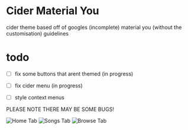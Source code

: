 # Cider Material You
cider theme based off of googles (incomplete) material you (without the customisation) guidelines

# todo
 - [ ] fix some buttons that arent themed (in progress)
 - [ ] fix cider menu (in progress)
 - [ ] style context menus


PLEASE NOTE THERE MAY BE SOME BUGS!

![Home Tab](https://user-images.githubusercontent.com/32418685/154198992-02ecf329-f7fe-4a80-9838-c406b8eb23ed.png)
![Songs Tab](https://user-images.githubusercontent.com/32418685/154198884-05758d19-64b5-4b00-91a2-041148ced903.png)
![Browse Tab](https://user-images.githubusercontent.com/32418685/154199111-f0d7366c-40e7-4146-a255-24e35210043b.png)

